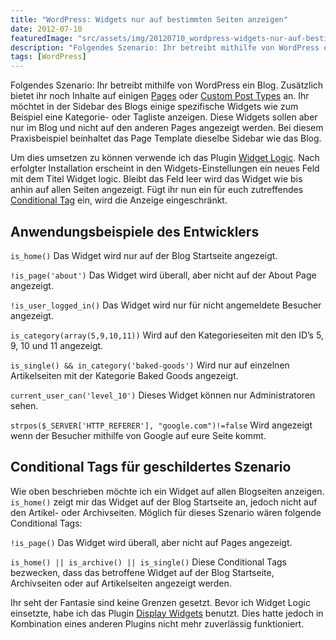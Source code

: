 ```yaml
---
title: "WordPress: Widgets nur auf bestimmten Seiten anzeigen"
date: 2012-07-10
featuredImage: "src/assets/img/20120710_wordpress-widgets-nur-auf-bestimmten-seiten-anzeigen_0.jpg"
description: "Folgendes Szenario: Ihr betreibt mithilfe von WordPress ein Blog. Zusätzlich bietet ihr noch Inhalte auf einigen Pages oder Custom Post Types an. Ihr möchtet in der Sidebar des Blogs einige spezifische Widgets wie zum Beispiel eine Kategorie- oder Tagliste anzeigen. Diese Widgets sollen aber nur im Blog und nicht auf den anderen Pages angezeigt werden."
tags: [WordPress]
---
```

Folgendes Szenario: Ihr betreibt mithilfe von WordPress ein Blog. Zusätzlich bietet ihr noch Inhalte auf einigen [Pages](http://codex.wordpress.org/Post_Types#Page) oder [Custom Post Types](http://codex.wordpress.org/Post_Types#Custom_Types) an. Ihr möchtet in der Sidebar des Blogs einige spezifische Widgets wie zum Beispiel eine Kategorie- oder Tagliste anzeigen. Diese Widgets sollen aber nur im Blog und nicht auf den anderen Pages angezeigt werden. Bei diesem Praxisbeispiel beinhaltet das Page Template dieselbe Sidebar wie das Blog.

Um dies umsetzen zu können verwende ich das Plugin [Widget Logic](http://wordpress.org/plugins/widget-logic/). Nach erfolgter Installation erscheint in den Widgets-Einstellungen ein neues Feld mit dem Titel Widget logic. Bleibt das Feld leer wird das Widget wie bis anhin auf allen Seiten angezeigt. Fügt ihr nun ein für euch zutreffendes [Conditional Tag](http://codex.wordpress.org/Conditional_Tags) ein, wird die Anzeige eingeschränkt.

## Anwendungsbeispiele des Entwicklers

`is_home()` Das Widget wird nur auf der Blog Startseite angezeigt.

`!is_page('about')` Das Widget wird überall, aber nicht auf der About Page angezeigt.

`!is_user_logged_in()` Das Widget wird nur für nicht angemeldete Besucher angezeigt.

`is_category(array(5,9,10,11))` Wird auf den Kategorieseiten mit den ID’s 5, 9, 10 und 11 angezeigt.

`is_single() && in_category('baked-goods')` Wird nur auf einzelnen Artikelseiten mit der Kategorie Baked Goods angezeigt.

`current_user_can('level_10')` Dieses Widget können nur Administratoren sehen.

`strpos($_SERVER['HTTP_REFERER'], "google.com")!=false` Wird angezeigt wenn der Besucher mithilfe von Google auf eure Seite kommt.

## Conditional Tags für geschildertes Szenario

Wie oben beschrieben möchte ich ein Widget auf allen Blogseiten anzeigen. `is_home()` zeigt mir das Widget auf der Blog Startseite an, jedoch nicht auf den Artikel- oder Archivseiten. Möglich für dieses Szenario wären folgende Conditional Tags:

`!is_page()` Das Widget wird überall, aber nicht auf Pages angezeigt.

`is_home() || is_archive() || is_single()` Diese Conditional Tags bezwecken, dass das betroffene Widget auf der Blog Startseite, Archivseiten oder auf Artikelseiten angezeigt werden.

Ihr seht der Fantasie sind keine Grenzen gesetzt. Bevor ich Widget Logic einsetzte, habe ich das Plugin [Display Widgets](http://wordpress.org/plugins/display-widgets/) benutzt. Dies hatte jedoch in Kombination eines anderen Plugins nicht mehr zuverlässig funktioniert.

